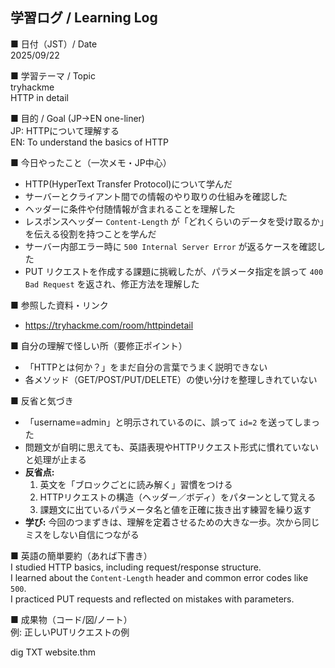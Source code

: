 ## 学習ログ / Learning Log

■ 日付（JST）/ Date  
2025/09/22  

■ 学習テーマ / Topic  
tryhackme  
HTTP in detail  

■ 目的 / Goal (JP→EN one-liner)  
JP: HTTPについて理解する  
EN: To understand the basics of HTTP  

■ 今日やったこと（一次メモ・JP中心）  
- HTTP(HyperText Transfer Protocol)について学んだ  
- サーバーとクライアント間での情報のやり取りの仕組みを確認した  
- ヘッダーに条件や付随情報が含まれることを理解した  
- レスポンスヘッダー `Content-Length` が「どれくらいのデータを受け取るか」を伝える役割を持つことを学んだ  
- サーバー内部エラー時に `500 Internal Server Error` が返るケースを確認した  
- PUT リクエストを作成する課題に挑戦したが、パラメータ指定を誤って `400 Bad Request` を返され、修正方法を理解した  

■ 参照した資料・リンク  
- https://tryhackme.com/room/httpindetail  

■ 自分の理解で怪しい所（要修正ポイント）  
- 「HTTPとは何か？」をまだ自分の言葉でうまく説明できない  
- 各メソッド（GET/POST/PUT/DELETE）の使い分けを整理しきれていない  

■ 反省と気づき  
- 「username=admin」と明示されているのに、誤って `id=2` を送ってしまった  
- 問題文が自明に思えても、英語表現やHTTPリクエスト形式に慣れていないと処理が止まる  
- **反省点:**  
  1. 英文を「ブロックごとに読み解く」習慣をつける  
  2. HTTPリクエストの構造（ヘッダー／ボディ）をパターンとして覚える  
  3. 課題文に出ているパラメータ名と値を正確に抜き出す練習を繰り返す  
- **学び:** 今回のつまずきは、理解を定着させるための大きな一歩。次から同じミスをしない自信につながる  

■ 英語の簡単要約（あれば下書き）  
I studied HTTP basics, including request/response structure.  
I learned about the `Content-Length` header and common error codes like `500`.  
I practiced PUT requests and reflected on mistakes with parameters.  

■ 成果物（コード/図/ノート）  
例: 正しいPUTリクエストの例  

  dig TXT website.thm
